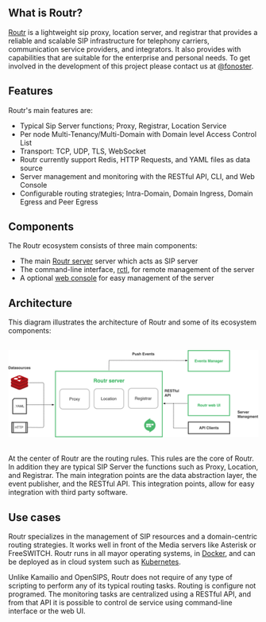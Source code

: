 ## What is Routr?

[Routr](https://github.com/fonoster/routr) is a lightweight sip proxy, location server, and registrar that provides a reliable and scalable SIP infrastructure for telephony carriers, communication service providers, and integrators. It also provides with capabilities that are suitable for the enterprise and personal needs. To get involved in the development of this project please contact us at [@fonoster](https://twitter.com/fonoster).

## Features

Routr's main features are:

- Typical Sip Server functions; Proxy, Registrar, Location Service
- Per node Multi-Tenancy/Multi-Domain with Domain level Access Control List
- Transport: TCP, UDP, TLS, WebSocket
- Routr currently support Redis, HTTP Requests, and YAML files as data source
- Server management and monitoring with the RESTful API, CLI, and Web Console
- Configurable routing strategies; Intra-Domain, Domain Ingress, Domain Egress and Peer Egress

## Components

The Routr ecosystem consists of three main components:

- The main [Routr server](https://github.com/fonoster/routr) server which acts as SIP server
- The command-line interface, [rctl](https://github.com/fonoster/routr-ctl), for remote management of the server
- A optional [web console](https://github.com/fonoster/routr-ui) for easy management of the server

## Architecture

This diagram illustrates the architecture of Routr and some of its ecosystem components:

<br/>
<img src="/assets/images/architecture.png" >
<br/>
<br/>

At the center of Routr are the routing rules. This rules are the core of Routr. In addition they are typical SIP Server the functions such as Proxy, Location, and Registrar. The main integration points are the data abstraction layer, the event publisher, and the RESTful API. This integration points, allow for easy integration with third party software.

## Use cases

Routr specializes in the management of SIP resources and a domain-centric routing strategies. It works well in front of the Media servers like Asterisk or FreeSWITCH. Routr runs in all mayor operating systems, in [Docker](https://www.docker.com/), and can be deployed as in cloud system such as [Kubernetes](https://kubernetes.io/).

Unlike Kamailio and OpenSIPS, Routr does not require of any type of scripting to perform any of its typical routing tasks. Routing is configure not programed. The monitoring tasks are centralized using a RESTful API, and from that API it is possible to control de service using command-line interface or the web UI.
